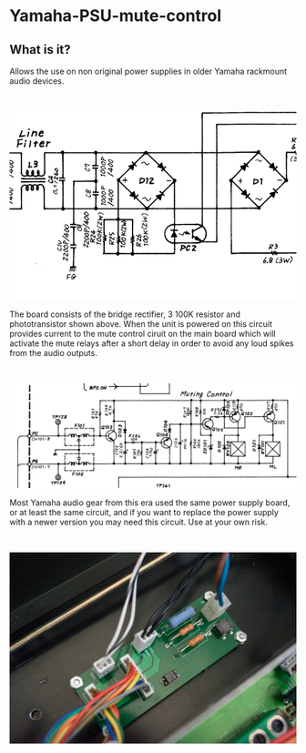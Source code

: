 # Yamaha-PSU-mute-control

## What is it?

<p>Allows the use on non original power supplies in older Yamaha rackmount audio devices.</p><br>

![schematic](PSU.png)<br>

<p/>The board consists of the bridge rectifier, 3 100K resistor and phototransistor shown above. When the unit is powered on this circuit provides current to the mute control ciruit on the main board which will activate the mute relays after a short delay in order to avoid any loud spikes from the audio outputs.</p><br>

![schematic](Mute%20control.png)<br>

<p>Most Yamaha audio gear from this era used the same power supply board, or at least the same circuit, and if you want to replace the power supply with a newer version you may need this circuit. Use at your own risk.</p><br>

![schematic](board.jpg)

